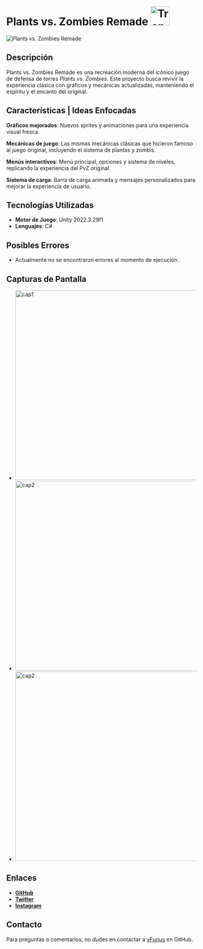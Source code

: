 # Plants vs. Zombies Remade <img src="https://github.com/vFurius/images/blob/main/trophy.png" alt="Trophy" width="50"/>

![Plants vs. Zombies Remade](https://github-readme-stats.vercel.app/api/pin/?username=vFurius&repo=PvZ-Remade&theme=nightowl&show_owner=true)

## Descripción

Plants vs. Zombies Remade es una recreación moderna del icónico juego de defensa de torres *Plants vs. Zombies*. Este proyecto busca revivir la experiencia clásica con gráficos y mecánicas actualizadas, manteniendo el espíritu y el encanto del original.

## Características | Ideas Enfocadas

**Gráficos mejorados**: Nuevos sprites y animaciones para una experiencia visual fresca.

**Mecánicas de juego**: Las mismas mecánicas clásicas que hicieron famoso al juego original, incluyendo el sistema de plantas y zombis.

**Menús interactivos**: Menú principal, opciones y sistema de niveles, replicando la experiencia del PvZ original.

**Sistema de carga**: Barra de carga animada y mensajes personalizados para mejorar la experiencia de usuario.

## Tecnologías Utilizadas

- **Motor de Juego**: Unity 2022.3.29f1
- **Lenguajes**: C#

  
## Posibles Errores 

   - Actualmente no se encontraron errores al momento de ejecución.

## Capturas de Pantalla

* <img src="https://github.com/vFurius/images/blob/main/Captura%20de%20pantalla%20(197).png" alt="cap1" width="500"/>
* <img src="https://github.com/vFurius/images/blob/main/Captura%20de%20pantalla%20(198).png" alt="cap2" width="500"/>
* <img src="https://github.com/vFurius/images/blob/main/Captura%20de%20pantalla%20(199).png" alt="cap2" width="500"/>

## Enlaces

- **[GitHub](https://github.com/vFurius/PvZ-Remade-Pre-Alfa-0.0.5)**
- **[Twitter](https://x.com/vfurius_)**
- **[Instagram](https://www.instagram.com/axell1._/)**


## Contacto

Para preguntas o comentarios, no dudes en contactar a [vFurius](https://github.com/vFurius) en GitHub.

